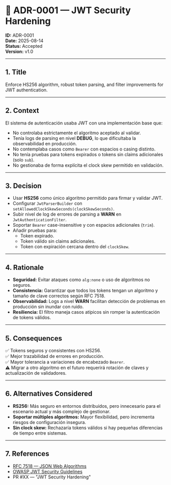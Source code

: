 # 📝 ADR-0001 — JWT Security Hardening

**ID:** ADR-0001  
**Date:** 2025-08-14  
**Status:** Accepted  
**Version:** v1.0

---

## 1. Title  
Enforce HS256 algorithm, robust token parsing, and filter improvements for JWT authentication.

---

## 2. Context  
El sistema de autenticación usaba JWT con una implementación base que:  
- No controlaba estrictamente el algoritmo aceptado al validar.  
- Tenía logs de parsing en nivel **DEBUG**, lo que dificultaba la observabilidad en producción.  
- No contemplaba casos como `Bearer` con espacios o casing distinto.  
- No tenía pruebas para tokens expirados o tokens sin claims adicionales (solo `sub`).  
- No gestionaba de forma explícita el clock skew permitido en validación.

---

## 3. Decision  
- Usar **HS256** como único algoritmo permitido para firmar y validar JWT.  
- Configurar `JwtParserBuilder` con `setAllowedClockSkewSeconds(clockSkewSeconds)`.  
- Subir nivel de log de errores de parsing a **WARN** en `JwtAuthenticationFilter`.  
- Soportar `Bearer` case-insensitive y con espacios adicionales (`trim`).  
- Añadir pruebas para:
  - Token expirado.  
  - Token válido sin claims adicionales.  
  - Token con expiración cercana dentro del `clockSkew`.

---

## 4. Rationale  
- **Seguridad:** Evitar ataques como `alg:none` o uso de algoritmos no seguros.  
- **Consistencia:** Garantizar que todos los tokens tengan un algoritmo y tamaño de clave correctos según RFC 7518.  
- **Observabilidad:** Logs a nivel **WARN** facilitan detección de problemas en producción sin inundar con ruido.  
- **Resiliencia:** El filtro maneja casos atípicos sin romper la autenticación de tokens válidos.

---

## 5. Consequences  
✅ Tokens seguros y consistentes con HS256.  
✅ Mejor trazabilidad de errores en producción.  
✅ Mayor tolerancia a variaciones de encabezado `Bearer`.  
⚠️ Migrar a otro algoritmo en el futuro requerirá rotación de claves y actualización de validadores.

---

## 6. Alternatives Considered  
- **RS256:** Más seguro en entornos distribuidos, pero innecesario para el escenario actual y más complejo de gestionar.  
- **Soportar múltiples algoritmos:** Mayor flexibilidad, pero incrementa riesgos de configuración insegura.  
- **Sin clock skew:** Rechazaría tokens válidos si hay pequeñas diferencias de tiempo entre sistemas.

---

## 7. References  
- [RFC 7518 — JSON Web Algorithms](https://datatracker.ietf.org/doc/html/rfc7518)  
- [OWASP JWT Security Guidelines](https://owasp.org/www-project-cheat-sheets/cheatsheets/JSON_Web_Token_Cheat_Sheet.html)  
- PR #XX — "JWT Security Hardening"
